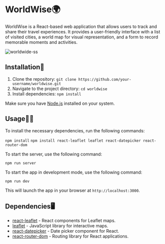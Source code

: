 # WorldWise🌍

WorldWise is a React-based web application that allows users to track and share their travel experiences. It provides a user-friendly interface with a list of visited cities, a world map for visual representation, and a form to record memorable moments and activities.


![worldwide-ss](https://github.com/afreen0102/Worldwide/assets/121170547/67ac183e-ef60-4263-aa89-a2edb290f121)

## Installation🚀

1. Clone the repository: `git clone https://github.com/your-username/worldwise.git`
2. Navigate to the project directory: `cd worldwise`
3. Install dependencies: `npm install`

Make sure you have [Node.js](https://nodejs.org) installed on your system.

## Usage👩‍💻

To install the necessary dependencies, run the following commands:

```npm install```
```npm install react-leaflet leaflet react-datepicker react-router-dom```

To start the server, use the following command:

```npm run server```

To start the app in development mode, use the following command:

```npm run dev```

This will launch the app in your browser at `http://localhost:3000`.

## Dependencies🖥

- [react-leaflet](https://www.npmjs.com/package/react-leaflet) - React components for Leaflet maps.
- [leaflet](https://www.npmjs.com/package/leaflet) - JavaScript library for interactive maps.
- [react-datepicker](https://www.npmjs.com/package/react-datepicker) - Date picker component for React.
- [react-router-dom](https://www.npmjs.com/package/react-router-dom) - Routing library for React applications.

